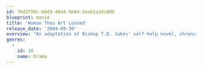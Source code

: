 ```yaml
---
id: 7bd3750c-bbd3-48d4-9e04-5eab1a1dc0d6
blueprint: movie
title: 'Woman Thou Art Loosed'
release_date: '2004-09-30'
overview: "An adaptation of Bishop T.D. Jakes' self-help novel, chronciling a woman's struggle to come to terms with her legacy of abuse, addiction and poverty."
genres:
  -
    id: 18
    name: Drama
---
```

